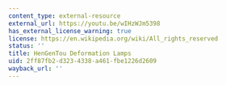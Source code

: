 ```yaml
---
content_type: external-resource
external_url: https://youtu.be/wIHzWJm5398
has_external_license_warning: true
license: https://en.wikipedia.org/wiki/All_rights_reserved
status: ''
title: HenGenTou Deformation Lamps
uid: 2ff87fb2-d323-4338-a461-fbe1226d2609
wayback_url: ''
---
```

